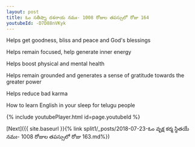 ```yaml
---
layout: post
title: ఓం సతీష్నా దశనాయ నమః- 1008 రోజుల తపస్సులో రోజు 164
youtubeId: -D7D88nVKyk
---
```

 
 
Helps get goodness, bliss and peace and God's blessings
 
Helps remain focused, help generate inner energy 
 
Helps boost physical and mental health 
 
Helps remain grounded and generates a sense of gratitude towards the greater power 
 
Helps reduce bad karma
 
How to learn English in your sleep for telugu people
 
 
 
 


{% include youtubePlayer.html id=page.youtubeId %}
 
[Next]({{ site.baseurl }}{% link split1/_posts/2018-07-23-ఓం వృక్ష కర్మ స్థితయే నమః- 1008 రోజుల తపస్సులో రోజు 163.md%})
 

